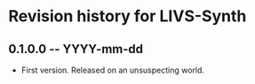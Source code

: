 # Revision history for LIVS-Synth

## 0.1.0.0 -- YYYY-mm-dd

* First version. Released on an unsuspecting world.
